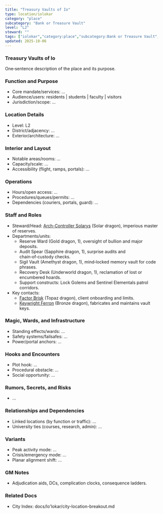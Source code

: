 ```yaml
---
title: "Treasury Vaults of Io"
type: location/iolokar
category: "place"
subcategory: "Bank or Treasure Vault"
level: "L2"
steward: ""
tags: ["iolokar","category:place","subcategory:Bank or Treasure Vault","level:L2"]
updated: 2025-10-06
---
```

### Treasury Vaults of Io

One‑sentence description of the place and its purpose.

### Function and Purpose

- Core mandate/services: ...
- Audience/users: residents | students | faculty | visitors
- Jurisdiction/scope: ...

### Location Details

- Level: L2
- District/adjacency: ...
- Exterior/architecture: ...

### Interior and Layout

- Notable areas/rooms: ...
- Capacity/scale: ...
- Accessibility (flight, ramps, portals): ...

### Operations

- Hours/open access: ...
- Procedures/queues/permits: ...
- Dependencies (couriers, portals, guard): ...

### Staff and Roles

- Steward/Head: [Arch-Controller Solarys](../People/arch-controller-solarys.md) (Solar dragon), imperious master of reserves.
- Departments/units:
  - Reserve Ward (Gold dragon, 1), oversight of bullion and major deposits.
  - Audit Spear (Sapphire dragon, 1), surprise audits and chain‑of‑custody checks.
  - Sigil Vault (Amethyst dragon, 1), mind‑locked memory vault for code phrases.
  - Recovery Desk (Underworld dragon, 1), reclamation of lost or encumbered hoards.
  - Support constructs: Lock Golems and Sentinel Elementals patrol corridors.
- Key contacts:
  - [Factor Brisk](../People/factor-brisk.md) (Topaz dragon), client onboarding and limits.
  - [Keywright Ferron](../People/keywright-ferron.md) (Bronze dragon), fabricates and maintains vault keys.

### Magic, Wards, and Infrastructure

- Standing effects/wards: ...
- Safety systems/failsafes: ...
- Power/portal anchors: ...

### Hooks and Encounters

- Plot hook: ...
- Procedural obstacle: ...
- Social opportunity: ...

### Rumors, Secrets, and Risks

- ...

### Relationships and Dependencies

- Linked locations (by function or traffic): ...
- University ties (courses, research, admin): ...

### Variants

- Peak activity mode: ...
- Crisis/emergency mode: ...
- Planar alignment shift: ...

### GM Notes

- Adjudication aids, DCs, complication clocks, consequence ladders.

### Related Docs

- City Index: docs/Io'lokar/city-location-breakout.md
